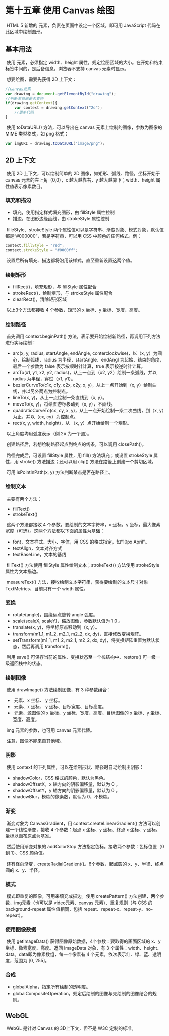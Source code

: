 # 第十五章 使用 Canvas 绘图

​		HTML 5 新增的 <canvas> 元素，负责在页面中设定一个区域，即可用 JavaScript 代码在此区域中绘制图形。

## 基本用法

​		使用 <canvas> 元素，必须指定 width、height 属性，规定绘图区域的大小。在开始和结束标签中间的，是后备信息，浏览器不支持 canvas 元素时显示。

​		想要绘图，需要先获得 2D 上下文：

```javascript
//canvas元素
var drawing = document.getElementById("drawing");
//判断浏览器是否支持
if(drawing.getContext){
    var context = drawing.getContext("2d");
    //更多代码
}
```

​		使用 toDataURL() 方法，可以导出在 canvas 元素上绘制的图像，参数为图像的 MIME 类型格式，如 png 格式：

```javascript
var imgURI = drawing.toDataURL("image/png");
```



## 2D 上下文

​		使用 2D 上下文，可以绘制简单的 2D 图像，如矩形、弧线、路径，坐标开始于 canvas 元素的左上角（0,0），x 越大越靠右，y 越大越靠下；width、height 属性值表示像素数目。

### 填充和描边

- 填充，使用指定样式填充图形，由 fillStyle 属性控制
- 描边，在图形边缘画线，由 strokeStyle 属性控制

​        filleStyle、strokeStyle 两个属性值可以是字符串、渐变对象、模式对象，默认值都是“#000000”，若是字符串，可以用 CSS 中颜色的任何格式。例：

```javascript
context.fillStyle = "red";
context.strokeStyle = "#0000ff";
```

​		设置后所有填充、描边都将沿用该样式，直至重新设置这两个值。

### 绘制矩形

- fillRect()，填充矩形，与 fillStyle 属性配合
- strokeRect()，绘制矩形，与 strokeStyle 属性配合
- clearRect()，清除矩形区域

​        以上3个方法都接收 4 个参数，矩形的 x 坐标、y 坐标、宽度、高度。

### 绘制路径

​		首先调用 context.beginPath() 方法，表示要开始绘制新路径，再调用下列方法进行实际绘制：

- arc(x, y, radius, startAngle, endAngle, conterclockwise)，以（x, y）为圆心，绘制弧线，radius 为半径，startAngle、endAngl 为起始、结束的角度，最后一个参数为 false 表示按顺时针计算，true 表示按逆时针计算。
- arcTo(x1, y1, x2, y2, radius)，从上一点到（x2, y2）绘制一条弧线，并以 radius 为半径，穿过（x1, y1）。
- bezierCurveTo(c1x, c1y, c2x, c2y, x, y)，从上一点开始到（x, y）绘制曲线，并以另外两点为控制点。
- lineTo(x, y)，从上一点绘制一条直线到（x, y）。
- moveTo(x, y)，将绘图游标移动到（x, y），不画线。
- quadraticCurveTo(cx, cy, x, y)，从上一点开始绘制一条二次曲线，到（x, y）为止，并以（cx, cy）为控制点。
- rect(x, y, width, height)，从 （x, y）点开始绘制一个矩形。

​        以上角度均用弧度表示（例 2π 为一个圆）。

​        创建路径后，若想绘制路径起点到终点的线条，可以调用 closePath()。

​		路径完成后，可设置 fillStyle 属性，用 fill() 方法填充；或设置 strokeStyle 属性，用 stroke() 方法描边；还可以用 clip() 方法在路径上创建一个剪切区域。

​		可用 isPointInPath(x, y) 方法判断某点是否在路径上。

### 绘制文本

​		主要有两个方法：

- fillText()
- strokeText()

​        这两个方法都接收 4 个参数，要绘制的文本字符串，x 坐标，y 坐标，最大像素宽度（可选）。这两个方法都以下面的属性为基础：

- font，文本样式、大小、字体，用 CSS 的格式指定，如“10px April”。
- textAlign，文本对齐方式
- textBaseLine，文本的基线

​        fillText() 方法使用 fillStyle 属性绘制文本；strokeText() 方法使用 strokeStyle 属性为文本描边。

​		measureText() 方法，接收绘制文本字符串，获得要绘制的文本尺寸对象 TextMetrics，目前只有一个 width 属性。

### 变换

- rotate(angle)，围绕远点旋转 angle 弧度。
- scale(scaleX, scaleY)，缩放图像，参数默认值为 1.0 。
- translate(x, y)，将坐标原点移动到（x, y）。
- transform(m1_1, m1_2, m2_1, m2_2, dx, dy)，直接修改变换矩阵。
- setTransform(m1_1, m1_2, m2_1, m2_2, dx, dy)，将变换矩阵重置为默认状态，然后再调用 transform()。

​        利用 save() 可保存当前的属性、变换状态至一个栈结构中、restore() 可一级一级返回栈中的状态。

### 绘制图像

​		使用 drawImage() 方法绘制图像，有 3 种参数组合：

- <img> 元素、x 坐标、 y 坐标。
- <img> 元素、x 坐标、 y 坐标、目标宽度、目标高度。
- <img> 元素、源图像的 x 坐标、y 坐标、宽度、高度、目标图像的 x 坐标、y 坐标、宽度、高度。

​        img 元素的参数，也可用 canvas 元素代替。

​		注意，图像不能来自其他域。

### 阴影

​		使用 context 的下列属性，可以在绘制形状、路径时自动绘制出阴影：

- shadowColor，CSS 格式的颜色，默认为黑色。
- shadowOffsetX，x 轴方向的阴影偏移量，默认为 0 。
- shadowOffsetY，y 轴方向的阴影偏移量，默认为 0 。
- shadowBlur，模糊的像素数，默认为 0，不模糊。

### 渐变

​		渐变对象为 CanvasGradient，用 context.createLinearGradient() 方法可以创建一个线性渐变，接收 4 个参数：起点 x 坐标、y 坐标、终点 x 坐标、y 坐标。坐标以画布原点为基准。

​		然后使用渐变对象的 addColorStop 方法指定色标。接收两个参数：色标位置（0 到 1）、CSS 颜色值。

​		还有径向渐变，createRadialGradient()。6个参数，起点圆的 x、y、半径、终点圆的 x、y、半径。

### 模式

​		模式即重复的图像，可用来填充或描边。使用 createPattern() 方法创建，两个参数，img元素（也可以是 video元素、canvas 元素）、重复规则（与 CSS 的 background-repeat 属性值相同，包括 repeat、repeat-x、repeat-y、no-repeat）。

### 使用图像数据

​		使用 getImageData() 获得图像原始数据，4个参数：要取得的画面区域的 x、y坐标、像素宽度、高度。返回 ImageData 对象，有 3 个属性：width、height、data。data即为像素数组，每一个像素有 4 个元素，依次表示红、绿、蓝、透明度，范围为 [0, 255]。

### 合成

- globalAlpha，指定所有绘制的透明度。
- globalCompositeOperation，规定后绘制的图像与先绘制的图像结合的规则。



## WebGL

​		WebGL 是针对 Canvas 的 3D上下文，但不是 W3C 定制的标准。